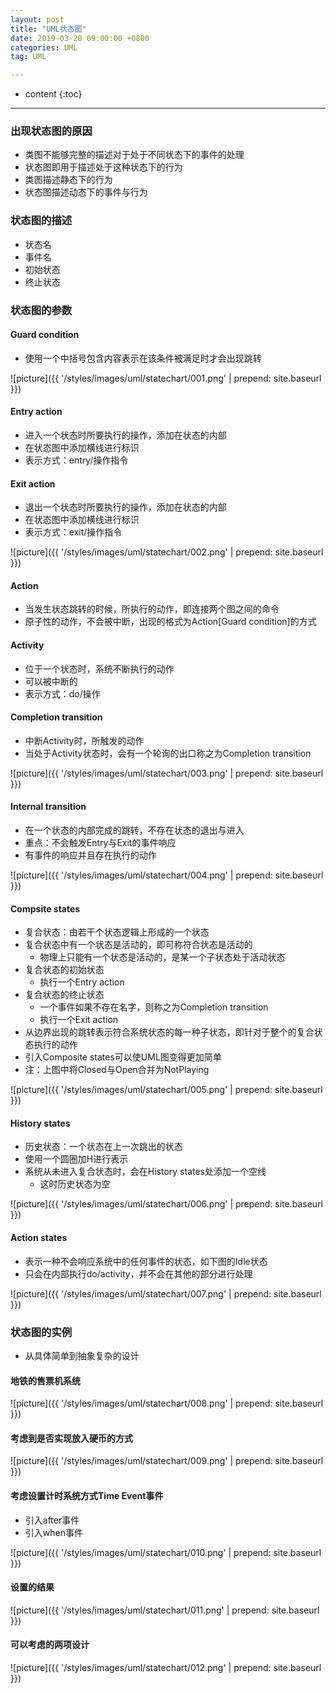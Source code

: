 ```yaml
---
layout: post
title: "UML状态图"
date: 2019-03-20 09:00:00 +0800
categories: UML
tag: UML

---
```

* content
{:toc}
---
### 出现状态图的原因  
- 类图不能够完整的描述对于处于不同状态下的事件的处理
- 状态图即用于描述处于这种状态下的行为
- 类图描述静态下的行为
- 状态图描述动态下的事件与行为

### 状态图的描述
<!-- more -->
- 状态名
- 事件名
- 初始状态
- 终止状态

### 状态图的参数
#### Guard condition
- 使用一个中括号包含内容表示在该条件被满足时才会出现跳转

![picture]({{ '/styles/images/uml/statechart/001.png' | prepend: site.baseurl }})

#### Entry action
- 进入一个状态时所要执行的操作，添加在状态的内部
- 在状态图中添加横线进行标识
- 表示方式：entry/操作指令

#### Exit action
- 退出一个状态时所要执行的操作，添加在状态的内部
- 在状态图中添加横线进行标识
- 表示方式：exit/操作指令

![picture]({{ '/styles/images/uml/statechart/002.png' | prepend: site.baseurl }})

#### Action
- 当发生状态跳转的时候，所执行的动作，即连接两个图之间的命令
- 原子性的动作，不会被中断，出现的格式为Action[Guard condition]的方式

#### Activity
- 位于一个状态时，系统不断执行的动作
- 可以被中断的
- 表示方式：do/操作

#### Completion transition
- 中断Activity时，所触发的动作
- 当处于Activity状态时，会有一个轮询的出口称之为Completion transition

![picture]({{ '/styles/images/uml/statechart/003.png' | prepend: site.baseurl }})

#### Internal transition
- 在一个状态的内部完成的跳转，不存在状态的退出与进入
- 重点：不会触发Entry与Exit的事件响应
- 有事件的响应并且存在执行的动作

![picture]({{ '/styles/images/uml/statechart/004.png' | prepend: site.baseurl }})

#### Compsite states
- 复合状态：由若干个状态逻辑上形成的一个状态
- 复合状态中有一个状态是活动的，即可称符合状态是活动的
    - 物理上只能有一个状态是活动的，是某一个子状态处于活动状态
- 复合状态的初始状态
    - 执行一个Entry action
- 复合状态的终止状态
    - 一个事件如果不存在名字，则称之为Completion transition
    - 执行一个Exit action
- 从边界出现的跳转表示符合系统状态的每一种子状态，即针对于整个的复合状态执行的动作
- 引入Composite states可以使UML图变得更加简单
- 注：上图中将Closed与Open合并为NotPlaying

![picture]({{ '/styles/images/uml/statechart/005.png' | prepend: site.baseurl }})

#### History states
- 历史状态：一个状态在上一次跳出的状态
- 使用一个圆圈加H进行表示
- 系统从未进入复合状态时，会在History states处添加一个空线
    - 这时历史状态为空

![picture]({{ '/styles/images/uml/statechart/006.png' | prepend: site.baseurl }})

#### Action states
- 表示一种不会响应系统中的任何事件的状态，如下图的Idle状态
- 只会在内部执行do/activity，并不会在其他的部分进行处理

![picture]({{ '/styles/images/uml/statechart/007.png' | prepend: site.baseurl }})

### 状态图的实例
- 从具体简单到抽象复杂的设计

#### 地铁的售票机系统

![picture]({{ '/styles/images/uml/statechart/008.png' | prepend: site.baseurl }})

#### 考虑到是否实现放入硬币的方式

![picture]({{ '/styles/images/uml/statechart/009.png' | prepend: site.baseurl }})

#### 考虑设置计时系统方式Time Event事件
- 引入after事件
- 引入when事件

![picture]({{ '/styles/images/uml/statechart/010.png' | prepend: site.baseurl }})

#### 设置的结果

![picture]({{ '/styles/images/uml/statechart/011.png' | prepend: site.baseurl }})

#### 可以考虑的两项设计

![picture]({{ '/styles/images/uml/statechart/012.png' | prepend: site.baseurl }})